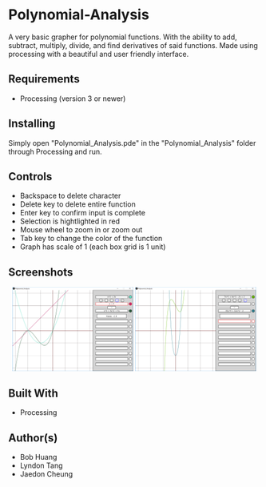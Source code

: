# Polynomial-Analysis

A very basic grapher for polynomial functions. With the ability to add, subtract, multiply, divide, and find derivatives of said functions. Made using processing with a beautiful and user friendly interface.

## Requirements

* Processing (version 3 or newer)

## Installing

Simply open "Polynomial_Analysis.pde" in the "Polynomial_Analysis" folder through Processing and run.

## Controls

* Backspace to delete character
* Delete key to delete entire function
* Enter key to confirm input is complete
* Selection is hightlighted in red
* Mouse wheel to zoom in or zoom out
* Tab key to change the color of the function
* Graph has scale of 1 (each box grid is 1 unit)

## Screenshots

<p align="center">
<img src="images/001.png" width="48%" />
<img src="images/002.png" width="48%" />
</p>

## Built With

* Processing

## Author(s)

* Bob Huang
* Lyndon Tang
* Jaedon Cheung
